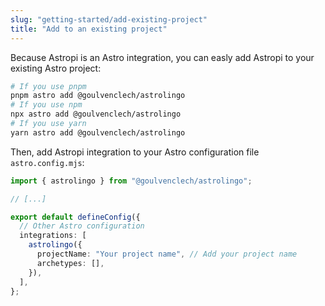 ```yaml
---
slug: "getting-started/add-existing-project"
title: "Add to an existing project"
---
```


Because Astropi is an Astro integration, you can easly add Astropi to your existing Astro project:

```bash
# If you use pnpm
pnpm astro add @goulvenclech/astrolingo
# If you use npm
npx astro add @goulvenclech/astrolingo
# If you use yarn
yarn astro add @goulvenclech/astrolingo
```

Then, add Astropi integration to your Astro configuration file `astro.config.mjs`:

```ts
import { astrolingo } from "@goulvenclech/astrolingo";

// [...]

export default defineConfig({
  // Other Astro configuration
  integrations: [
    astrolingo({
      projectName: "Your project name", // Add your project name
      archetypes: [],
    }),
  ],
};
```